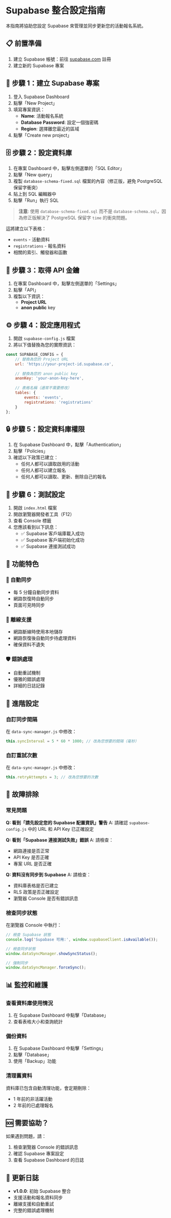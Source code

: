 # Supabase 整合設定指南

本指南將協助您設定 Supabase 來管理並同步更新您的活動報名系統。

## 📋 前置準備

1. 建立 Supabase 帳號：前往 [supabase.com](https://supabase.com) 註冊
2. 建立新的 Supabase 專案

## 🚀 步驟 1：建立 Supabase 專案

1. 登入 Supabase Dashboard
2. 點擊「New Project」
3. 填寫專案資訊：
   - **Name**: 活動報名系統
   - **Database Password**: 設定一個強密碼
   - **Region**: 選擇離您最近的區域
4. 點擊「Create new project」

## 🗄️ 步驟 2：設定資料庫

1. 在專案 Dashboard 中，點擊左側選單的「SQL Editor」
2. 點擊「New query」
3. 複製 `database-schema-fixed.sql` 檔案的內容（修正版，避免 PostgreSQL 保留字衝突）
4. 貼上到 SQL 編輯器中
5. 點擊「Run」執行 SQL

> **注意**: 使用 `database-schema-fixed.sql` 而不是 `database-schema.sql`，因為修正版解決了 PostgreSQL 保留字 `time` 的衝突問題。

這將建立以下表格：
- `events` - 活動資料
- `registrations` - 報名資料
- 相關的索引、觸發器和函數

## 🔑 步驟 3：取得 API 金鑰

1. 在專案 Dashboard 中，點擊左側選單的「Settings」
2. 點擊「API」
3. 複製以下資訊：
   - **Project URL**
   - **anon public** key

## ⚙️ 步驟 4：設定應用程式

1. 開啟 `supabase-config.js` 檔案
2. 將以下值替換為您的實際資訊：

```javascript
const SUPABASE_CONFIG = {
    // 替換為您的 Project URL
    url: 'https://your-project-id.supabase.co',
    
    // 替換為您的 anon public key
    anonKey: 'your-anon-key-here',
    
    // 表格名稱（通常不需要修改）
    tables: {
        events: 'events',
        registrations: 'registrations'
    }
};
```

## 🔒 步驟 5：設定資料庫權限

1. 在 Supabase Dashboard 中，點擊「Authentication」
2. 點擊「Policies」
3. 確認以下政策已建立：
   - 任何人都可以讀取啟用的活動
   - 任何人都可以建立報名
   - 任何人都可以讀取、更新、刪除自己的報名

## 🧪 步驟 6：測試設定

1. 開啟 `index.html` 檔案
2. 開啟瀏覽器開發者工具（F12）
3. 查看 Console 標籤
4. 您應該看到以下訊息：
   - ✅ Supabase 客戶端庫載入成功
   - ✅ Supabase 客戶端初始化成功
   - ✅ Supabase 連接測試成功

## 📱 功能特色

### 🔄 自動同步
- 每 5 分鐘自動同步資料
- 網路恢復時自動同步
- 頁面可見時同步

### 📴 離線支援
- 網路斷線時使用本地儲存
- 網路恢復後自動同步待處理資料
- 確保資料不遺失

### 🛡️ 錯誤處理
- 自動重試機制
- 優雅的錯誤處理
- 詳細的日誌記錄

## 🔧 進階設定

### 自訂同步間隔
在 `data-sync-manager.js` 中修改：

```javascript
this.syncInterval = 5 * 60 * 1000; // 改為您想要的間隔（毫秒）
```

### 自訂重試次數
在 `data-sync-manager.js` 中修改：

```javascript
this.retryAttempts = 3; // 改為您想要的次數
```

## 🐛 故障排除

### 常見問題

**Q: 看到「請先設定您的 Supabase 配置資訊」警告**
A: 請確認 `supabase-config.js` 中的 URL 和 API Key 已正確設定

**Q: 看到「Supabase 連接測試失敗」錯誤**
A: 請檢查：
- 網路連接是否正常
- API Key 是否正確
- 專案 URL 是否正確

**Q: 資料沒有同步到 Supabase**
A: 請檢查：
- 資料庫表格是否已建立
- RLS 政策是否正確設定
- 瀏覽器 Console 是否有錯誤訊息

### 檢查同步狀態

在瀏覽器 Console 中執行：

```javascript
// 檢查 Supabase 狀態
console.log('Supabase 可用:', window.supabaseClient.isAvailable());

// 檢查同步狀態
window.dataSyncManager.showSyncStatus();

// 強制同步
window.dataSyncManager.forceSync();
```

## 📊 監控和維護

### 查看資料庫使用情況
1. 在 Supabase Dashboard 中點擊「Database」
2. 查看表格大小和查詢統計

### 備份資料
1. 在 Supabase Dashboard 中點擊「Settings」
2. 點擊「Database」
3. 使用「Backup」功能

### 清理舊資料
資料庫已包含自動清理功能，會定期刪除：
- 1 年前的非活躍活動
- 2 年前的已處理報名

## 🆘 需要協助？

如果遇到問題，請：
1. 檢查瀏覽器 Console 的錯誤訊息
2. 確認 Supabase 專案設定
3. 查看 Supabase Dashboard 的日誌

## 📝 更新日誌

- **v1.0.0**: 初始 Supabase 整合
- 支援活動和報名資料同步
- 離線支援和自動重試
- 完整的錯誤處理機制

